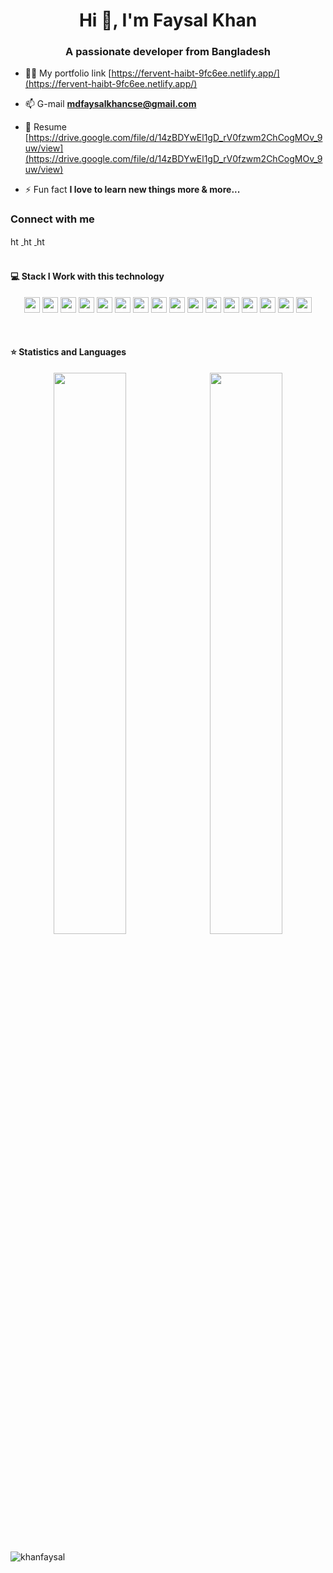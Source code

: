 <!-- [![MasterHead](https://media-exp1.licdn.com/dms/imag...)](https://github.com/khanfaysal) -->
<h1 align="center">Hi 👋, I'm Faysal Khan</h1>
<h3 align="center">A passionate developer from Bangladesh </h3>
<!-- <img src="https://image.flaticon.com/icons/svg/323/323299.svg" width="20"/> -->


- 👨‍💻 My portfolio link [https://fervent-haibt-9fc6ee.netlify.app/](https://fervent-haibt-9fc6ee.netlify.app/)

- 📫 G-mail **mdfaysalkhancse@gmail.com**

- 📄 Resume [https://drive.google.com/file/d/14zBDYwEl1gD_rV0fzwm2ChCogMOv_9uw/view](https://drive.google.com/file/d/14zBDYwEl1gD_rV0fzwm2ChCogMOv_9uw/view)

- ⚡ Fun fact **I love to learn new things more & more...** <br/>


<h3>Connect with me</h3>
<a href="https://www.linkedin.com/in/faysal-khan-47aa8710a/" target="blank">
 <img align="center" src="https://raw.githubusercontent.com/rahuldkjain/github-profile-readme-generator/master/src/images/icons/Social/linked-in-alt.svg"    alt="https://www.linkedin.com/in/faysal-khan-47aa8710a/" height="17" width="17" />
</a>

<a href="https://www.facebook.com/mdfaysal.khan.71/" target="blank">
 <img align="center" src="https://i.ibb.co/8Dzh6q9/facebook.png" alt="https://www.linkedin.com/in/faysal-khan-47aa8710a/" height="17" width="17" />
</a>

<a href="https://join.skype.com/invite/wPnSSrRpttZH" target="blank">
 <img align="center" src="https://i.ibb.co/PTFct1L/skype.png" alt="https://www.linkedin.com/in/faysal-khan-47aa8710a/" height="17" width="17" />
</a> <br/><br />




#### 💻 Stack I Work with this technology 

<p align="center">
<img src="https://img.shields.io/badge/HTML5-E34F26?style=for-the-badge&logo=html5&logoColor=white" height="25"/>
<img src="https://img.shields.io/badge/CSS3-1572B6?style=for-the-badge&logo=css3&logoColor=white" height="25"/>
<img src="https://img.shields.io/badge/javascript-F7DF1E.svg?&style=for-the-badge&logo=javascript&logoColor=white" height="25"/>
<img src="https://img.shields.io/badge/React-20232A?style=for-the-badge&logo=react&logoColor=61DAFB" height="25"/>
<img src="https://img.shields.io/badge/Bootstrap-563D7C?style=for-the-badge&logo=bootstrap&logoColor=white" height="25"/>
<img src="https://img.shields.io/badge/Tailwind_CSS-38B2AC?style=for-the-badge&logo=tailwind-css&logoColor=white" height="25"/>
<img src="https://img.shields.io/badge/Material--UI-0081CB?style=for-the-badge&logo=material-ui&logoColor=white" height="25"/>
<img src="https://img.shields.io/badge/Redux-593D88?style=for-the-badge&logo=redux&logoColor=white" height="25"/>
<img src="https://img.shields.io/badge/React_Router-CA4245?style=for-the-badge&logo=react-router&logoColor=white" height="25"/>
<img src="https://img.shields.io/badge/Netlify-00C7B7?style=for-the-badge&logo=netlify&logoColor=white" height="25"/>
<img src="https://img.shields.io/badge/Heroku-430098?style=for-the-badge&logo=heroku&logoColor=white" height="25"/>
<img src="https://img.shields.io/badge/firebase-FFCA28.svg?&style=for-the-badge&logo=firebase&logoColor=white" height="25"/>
<img src="https://img.shields.io/badge/VS%20Code-007ACC.svg?&style=for-the-badge&logo=visual-studio-code&logoColor=white" height="25"/>
<img src="https://img.shields.io/badge/sublime-FF9800.svg?&style=for-the-badge&logo=sublime-text&logoColor=white" height="25"/>
<img src="https://img.shields.io/badge/mysql-4479A1.svg?&style=for-the-badge&logo=mysql&logoColor=white" height="25"/>
<img src="https://img.shields.io/badge/xampp-FB7A24.svg?&style=for-the-badge&logo=xampp&logoColor=white" height="25"/>
</p><br/>

 
  #### ⭐  Statistics and Languages

<p align="center">
  <img width="48%" src="https://github-readme-stats.vercel.app/api?username=khanfaysal&show_icons=true&theme=tokyonight" />&nbsp;
  <img width="48%" src="https://github-readme-streak-stats.herokuapp.com/?user=khanfaysal&theme=tokyonight" />
</p>



    
<!--  ![Visitor Count](https://profile-counter.glitch.me/devded/count.svg)  -->
<!-- <p><img align="center" src="https://github-readme-stats.vercel.app/api/top-langs/?username=khanfaysal&theme=blue-green" /></p><br> -->
<p><img align="center" src="https://github-readme-streak-stats.herokuapp.com/?user=khanfaysal&" alt="khanfaysal" /></p>
<!-- <p>&nbsp;<img align="center" src="https://github-readme-stats.vercel.app/api?username=khanfaysal&show_icons=true&locale=en" alt="khanfaysal" /></p> -->
<!-- - 💬 Ask me about **React, bootstrap, material UI,** -->
<!-- - 📝 I regularly write articles on [https://mdfaysalkhancse.medium.com/](https://mdfaysalkhancse.medium.com/) -->
<!-- - 🌱 I’m currently learning **React DOM, CSS frameworks ,node** -->

